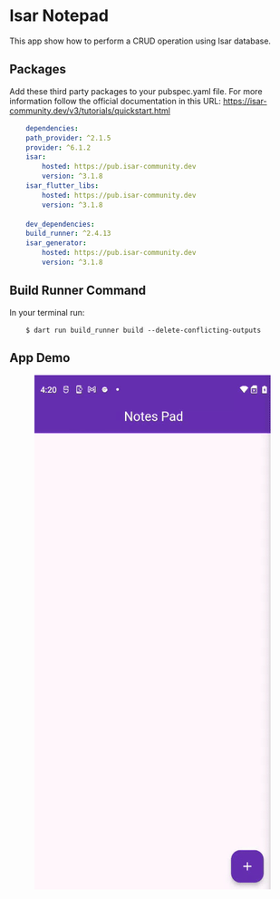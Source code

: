 # Isar Notepad

This app show how to perform a CRUD operation using Isar database.

## Packages

Add these third party packages to your pubspec.yaml file. For more information follow the official documentation in this URL: https://isar-community.dev/v3/tutorials/quickstart.html

```yaml
    dependencies:
    path_provider: ^2.1.5
    provider: ^6.1.2
    isar:
        hosted: https://pub.isar-community.dev
        version: ^3.1.8
    isar_flutter_libs:
        hosted: https://pub.isar-community.dev
        version: ^3.1.8

    dev_dependencies:
    build_runner: ^2.4.13
    isar_generator:
        hosted: https://pub.isar-community.dev
        version: ^3.1.8
```

## Build Runner Command

In your terminal run:

```shell
    $ dart run build_runner build --delete-conflicting-outputs
```

## App Demo

<p align="center"><img src="demo/demo.gif"></p>
